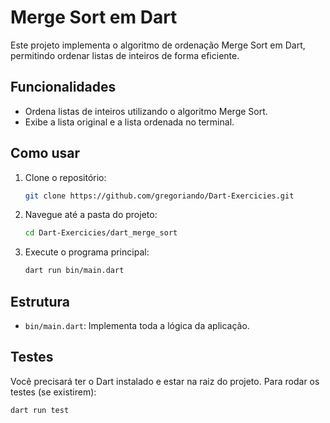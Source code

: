 # Merge Sort em Dart

Este projeto implementa o algoritmo de ordenação Merge Sort em Dart, permitindo ordenar listas de inteiros de forma eficiente.

## Funcionalidades

- Ordena listas de inteiros utilizando o algoritmo Merge Sort.
- Exibe a lista original e a lista ordenada no terminal.

## Como usar

1. Clone o repositório:
    ```sh
    git clone https://github.com/gregoriando/Dart-Exercicies.git
    ```
2. Navegue até a pasta do projeto:
    ```sh
    cd Dart-Exercicies/dart_merge_sort
    ```
3. Execute o programa principal:
    ```sh
    dart run bin/main.dart
    ```

## Estrutura

- `bin/main.dart`: Implementa toda a lógica da aplicação.

## Testes

Você precisará ter o Dart instalado e estar na raiz do projeto.
Para rodar os testes (se existirem):

```sh
dart run test
```